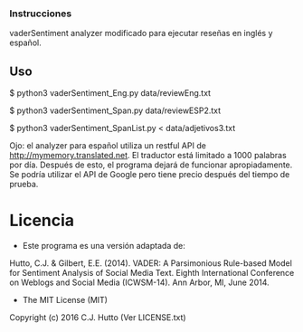 ### Instrucciones
vaderSentiment analyzer modificado para ejecutar reseñas en inglés y español.

## Uso
$ python3 vaderSentiment_Eng.py data/reviewEng.txt

$ python3 vaderSentiment_Span.py data/reviewESP2.txt

$ python3 vaderSentiment_SpanList.py < data/adjetivos3.txt

Ojo: el analyzer para español utiliza un restful API de http://mymemory.translated.net. El traductor está limitado a 1000 palabras por día. Después de esto, el programa dejará de funcionar apropiadamente. Se podría utilizar el API de Google pero tiene precio después del tiempo de prueba.

# Licencia
- Este programa es una versión adaptada de:

Hutto, C.J. & Gilbert, E.E. (2014). VADER: A Parsimonious Rule-based Model for
Sentiment Analysis of Social Media Text. Eighth International Conference on
Weblogs and Social Media (ICWSM-14). Ann Arbor, MI, June 2014.

- The MIT License (MIT)

Copyright (c) 2016 C.J. Hutto (Ver LICENSE.txt)
